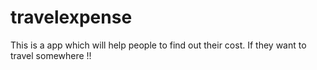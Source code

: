 # travelexpense
This is a app which will help people to find out their cost. If they want to travel somewhere !!
